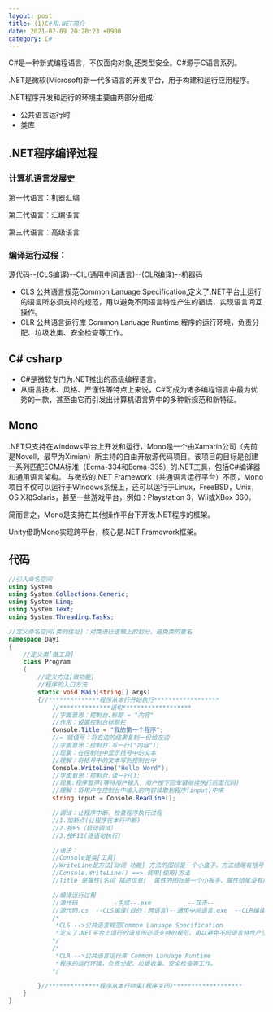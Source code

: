 ```yaml
---
layout: post
title: (1)C#和.NET简介
date: 2021-02-09 20:20:23 +0900
category: C#
---
```




C#是一种新式编程语言，不仅面向对象,还类型安全。C#源于C语言系列。

.NET是微软(Microsoft)新一代多语言的开发平台，用于构建和运行应用程序。

.NET程序开发和运行的环境主要由两部分组成:

- 公共语言运行时
- 类库

## .NET程序编译过程

### 计算机语言发展史

第一代语言：机器汇编

第二代语言：汇编语言

第三代语言：高级语言

### 编译运行过程：

源代码--(CLS编译)--CIL(通用中间语言)--(CLR编译)--机器码

- CLS 公共语言规范Common Lanuage Specification,定义了.NET平台上运行的语言所必须支持的规范，用以避免不同语言特性产生的错误，实现语言间互操作。
- CLR 公共语言运行库 Common Lanuage Runtime,程序的运行环境，负责分配、垃圾收集、安全检查等工作。



## C# csharp

- C#是微软专门为.NET推出的高级编程语言。
- 从语言技术、风格、严谨性等特点上来说，C#可成为诸多编程语言中最为优秀的一款，甚至由它而引发出计算机语言界中的多种新规范和新特征。

## Mono

.NET只支持在windows平台上开发和运行，Mono是一个由Xamarin公司（先前是Novell，最早为Ximian）所主持的自由开放源代码项目。该项目的目标是创建一系列匹配ECMA标准（Ecma-334和Ecma-335）的.NET工具，包括C#编译器和通用语言架构。  与微软的.NET Framework（共通语言运行平台）不同，Mono项目不仅可以运行于Windows系统上，还可以运行于Linux，FreeBSD，Unix，OS X和Solaris，甚至一些游戏平台，例如：Playstation 3，Wii或XBox 360。

简而言之，Mono是支持在其他操作平台下开发.NET程序的框架。

Unity借助Mono实现跨平台，核心是.NET Framework框架。



## 代码

```c#
//引入命名空间
using System;
using System.Collections.Generic;
using System.Linq;
using System.Text;
using System.Threading.Tasks;

//定义命名空间[类的住址]：对类进行逻辑上的划分，避免类的重名
namespace Day1
{
    //定义类[做工具]
    class Program
    {
        //定义方法[做功能]
        //程序的入口方法
        static void Main(string[] args)
        {//**************程序从本行开始执行******************
            //**************语句*******************
            //字面意思：控制台.标题 = "内容"
            //作用：设置控制台标题栏
            Console.Title = "我的第一个程序";
            //= 赋值号：将右边的结果复制一份给左边
            //字面意思：控制台.写一行("内容");
            //现象：在控制台中显示括号中的文本
            //理解：将括号中的文本写到控制台中
            Console.WriteLine("Hello Word");
            //字面意思：控制台.读一行();
            //现象:程序暂停(等待用户输入，用户按下回车键继续执行后面代码)
            //理解：将用户在控制台中输入的内容读取到程序(input)中来
            string input = Console.ReadLine();

            //调试：让程序中断，检查程序执行过程
            //1.加断点(让程序在本行中断)
            //2.按F5（启动调试）
            //3.按F11(逐语句执行)

            //语法：
            //Console是类[工具]
            //WriteLine是方法[动词 功能] 方法的图标是一个小盒子，方法结尾有括号
            //Console.WriteLine() ==> 调用[使用]方法
            //Title 是属性[名词 描述信息]  属性的图标是一个小扳手，属性结尾没有括号

            //编译运行过程
            //源代码          -生成--.exe          --双击--                                         机器码 0 1
            //源代码.cs  --CLS编译(目的：跨语言)--通用中间语言.exe  --CLR编译(目的：优化/跨平台)--    机器码 0 1
            /*
             *CLS -->公共语言规范Common Lanuage Specification
             *定义了.NET平台上运行的语言所必须支持的规范，用以避免不同语言特性产生的错误，实现语言间互操作。
            */
            /*
             *CLR -->公共语言运行库 Common Lanuage Runtime
             *程序的运行环境，负责分配、垃圾收集、安全检查等工作。
            */

        }//**************程序从本行结束(程序关闭)*******************
    }
}

```



